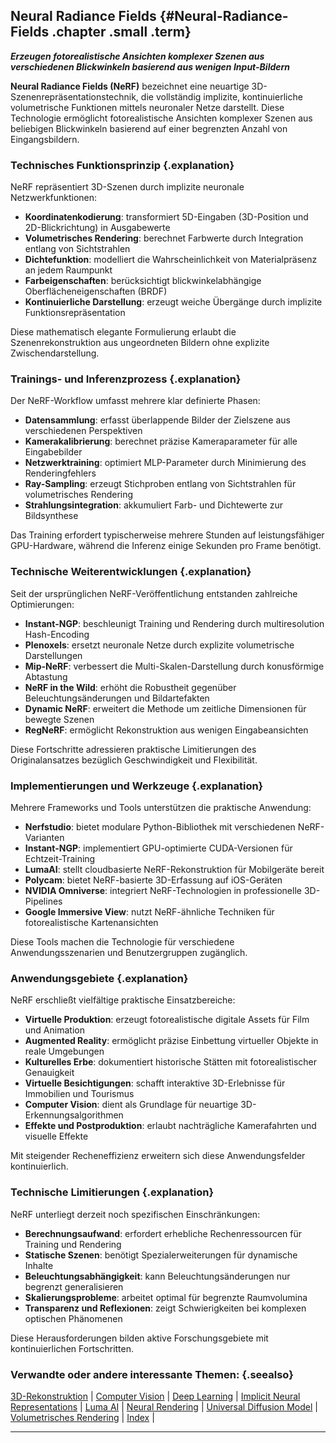 ## Neural Radiance Fields {#Neural-Radiance-Fields .chapter .small .term}

***Erzeugen fotorealistische Ansichten komplexer Szenen aus verschiedenen Blickwinkeln basierend aus wenigen Input-Bildern***

**Neural Radiance Fields (NeRF)** bezeichnet eine neuartige 3D-Szenenrepräsentationstechnik, die vollständig implizite, kontinuierliche volumetrische Funktionen mittels neuronaler Netze darstellt.
Diese Technologie ermöglicht fotorealistische Ansichten komplexer Szenen aus beliebigen Blickwinkeln basierend auf einer begrenzten Anzahl von Eingangsbildern.

### Technisches Funktionsprinzip {.explanation}

NeRF repräsentiert 3D-Szenen durch implizite neuronale Netzwerkfunktionen:

- **Koordinatenkodierung**: transformiert 5D-Eingaben (3D-Position und 2D-Blickrichtung) in Ausgabewerte
- **Volumetrisches Rendering**: berechnet Farbwerte durch Integration entlang von Sichtstrahlen
- **Dichtefunktion**: modelliert die Wahrscheinlichkeit von Materialpräsenz an jedem Raumpunkt 
- **Farbeigenschaften**: berücksichtigt blickwinkelabhängige Oberflächeneigenschaften (BRDF)
- **Kontinuierliche Darstellung**: erzeugt weiche Übergänge durch implizite Funktionsrepräsentation

Diese mathematisch elegante Formulierung erlaubt die Szenenrekonstruktion aus ungeordneten Bildern ohne explizite Zwischendarstellung.

### Trainings- und Inferenzprozess {.explanation}

Der NeRF-Workflow umfasst mehrere klar definierte Phasen:

- **Datensammlung**: erfasst überlappende Bilder der Zielszene aus verschiedenen Perspektiven
- **Kamerakalibrierung**: berechnet präzise Kameraparameter für alle Eingabebilder
- **Netzwerktraining**: optimiert MLP-Parameter durch Minimierung des Renderingfehlers
- **Ray-Sampling**: erzeugt Stichproben entlang von Sichtstrahlen für volumetrisches Rendering
- **Strahlungsintegration**: akkumuliert Farb- und Dichtewerte zur Bildsynthese

Das Training erfordert typischerweise mehrere Stunden auf leistungsfähiger GPU-Hardware, während die Inferenz einige Sekunden pro Frame benötigt.

### Technische Weiterentwicklungen {.explanation}

Seit der ursprünglichen NeRF-Veröffentlichung entstanden zahlreiche Optimierungen:

- **Instant-NGP**: beschleunigt Training und Rendering durch multiresolution Hash-Encoding
- **Plenoxels**: ersetzt neuronale Netze durch explizite volumetrische Darstellungen
- **Mip-NeRF**: verbessert die Multi-Skalen-Darstellung durch konusförmige Abtastung
- **NeRF in the Wild**: erhöht die Robustheit gegenüber Beleuchtungsänderungen und Bildartefakten
- **Dynamic NeRF**: erweitert die Methode um zeitliche Dimensionen für bewegte Szenen
- **RegNeRF**: ermöglicht Rekonstruktion aus wenigen Eingabeansichten

Diese Fortschritte adressieren praktische Limitierungen des Originalansatzes bezüglich Geschwindigkeit und Flexibilität.

### Implementierungen und Werkzeuge {.explanation}

Mehrere Frameworks und Tools unterstützen die praktische Anwendung:

- **Nerfstudio**: bietet modulare Python-Bibliothek mit verschiedenen NeRF-Varianten
- **Instant-NGP**: implementiert GPU-optimierte CUDA-Versionen für Echtzeit-Training
- **LumaAI**: stellt cloudbasierte NeRF-Rekonstruktion für Mobilgeräte bereit
- **Polycam**: bietet NeRF-basierte 3D-Erfassung auf iOS-Geräten
- **NVIDIA Omniverse**: integriert NeRF-Technologien in professionelle 3D-Pipelines
- **Google Immersive View**: nutzt NeRF-ähnliche Techniken für fotorealistische Kartenansichten

Diese Tools machen die Technologie für verschiedene Anwendungsszenarien und Benutzergruppen zugänglich.

### Anwendungsgebiete {.explanation}

NeRF erschließt vielfältige praktische Einsatzbereiche:

- **Virtuelle Produktion**: erzeugt fotorealistische digitale Assets für Film und Animation
- **Augmented Reality**: ermöglicht präzise Einbettung virtueller Objekte in reale Umgebungen
- **Kulturelles Erbe**: dokumentiert historische Stätten mit fotorealistischer Genauigkeit
- **Virtuelle Besichtigungen**: schafft interaktive 3D-Erlebnisse für Immobilien und Tourismus
- **Computer Vision**: dient als Grundlage für neuartige 3D-Erkennungsalgorithmen
- **Effekte und Postproduktion**: erlaubt nachträgliche Kamerafahrten und visuelle Effekte

Mit steigender Recheneffizienz erweitern sich diese Anwendungsfelder kontinuierlich.

### Technische Limitierungen {.explanation}

NeRF unterliegt derzeit noch spezifischen Einschränkungen:

- **Berechnungsaufwand**: erfordert erhebliche Rechenressourcen für Training und Rendering
- **Statische Szenen**: benötigt Spezialerweiterungen für dynamische Inhalte
- **Beleuchtungsabhängigkeit**: kann Beleuchtungsänderungen nur begrenzt generalisieren
- **Skalierungsprobleme**: arbeitet optimal für begrenzte Raumvolumina
- **Transparenz und Reflexionen**: zeigt Schwierigkeiten bei komplexen optischen Phänomenen

Diese Herausforderungen bilden aktive Forschungsgebiete mit kontinuierlichen Fortschritten.

### Verwandte oder andere interessante Themen: {.seealso}

[3D-Rekonstruktion](#3D-Rekonstruktion) |
[Computer Vision](#Computer-Vision) |
[Deep Learning](#Deep-Learning) |
[Implicit Neural Representations](#Implicit-Neural-Representations) |
[Luma AI](#Luma-AI) |
[Neural Rendering](#Neural-Rendering) |
[Universal Diffusion Model](#Universal-Diffusion-Model) |
[Volumetrisches Rendering](#Volumetrisches-Rendering) |
[Index](#Index) |

----



